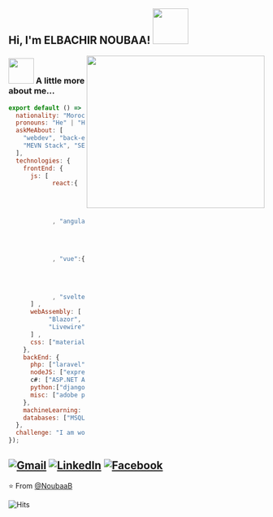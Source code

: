 <h2> Hi, I'm ELBACHIR NOUBAA! <img src="https://media.giphy.com/media/IfsByYYHyNlnINT46g/giphy.gif" width="70"></h2>
<img align='right' src="https://user-images.githubusercontent.com/35571958/87239980-b3130b00-c432-11ea-9571-24c85defd75a.png" width="350" height = "300">

### <img src="https://media.giphy.com/media/VgCDAzcKvsR6OM0uWg/giphy.gif" width="50"> A little more about me...  

```js
export default () => ({
  nationality: "Moroccan",
  pronouns: "He" | "Him",
  askMeAbout: [
    "webdev", "back-end", "front-end", "MERN stack",
    "MEVN Stack", "SEO naturel"
  ],
  technologies: {
    frontEnd: {
      js: [
            react:{
                          "SSR" : ["Next.js"]
                          ,
                          "state management system" : ["Redux"]
                        }
            , "angular":{
                          "SSR" : ["Gatsby.js"]
                          ,
                          "state management system" : ["NGRX"]
                        }
            , "vue":{
                          "SSR" : ["Nuxt.js"]
                          ,
                          "state management system" : ["VueX"]
                        }
            , "svelte"
      ] ,
      webAssembly: [
           "Blazor",
           "Livewire"
      ] ,
      css: ["materialize", "bootstrap", "vuetify"]
    },
    backEnd: {
      php: ["laravel", "symfony"],
      nodeJS: ["express", "adonis", "nest"],
      c#: ["ASP.NET API/MVC"],
      python:["django", "OpenCv]
      misc: ["adobe premiere pro", "linux"]
    },
    machineLearning: ["tensorflow", "keras"],
    databases: ["MSQL Server", "MySQL", "postgresql", "FireBase", "MongoDB]
  },
  challenge: "I am working hard to master Competitive Programming" 
});
```

<a href="mailto:bachirnoubaa117@gmail.com"><img src="https://img.shields.io/badge/-Gmail-c14438?style=flat-square&logo=Gmail&logoColor=white&link=mailto:bachirnoubaa117@gmail.com" alt="Gmail"></a>
<a href="https://www.linkedin.com/in/bachir-noubaa/?originalSubdomain=in"><img src="https://img.shields.io/badge/LinkedIn-%230077B5.svg?&style=flat-square&logo=linkedin&logoColor=white" alt="LinkedIn"></a>
<a href="https://www.facebook.com/Dunkelheit.669"><img src="https://img.shields.io/badge/Facebook-%231877F2.svg?&style=flat-square&logo=facebook&logoColor=white" alt="Facebook"></a></div>
---

⭐️ From [@NoubaaB](https://github.com/NoubaaB)

![Hits](https://hitcounter.pythonanywhere.com/count/tag.svg?url=https://github.com/NoubaaB/NoubaaB)


